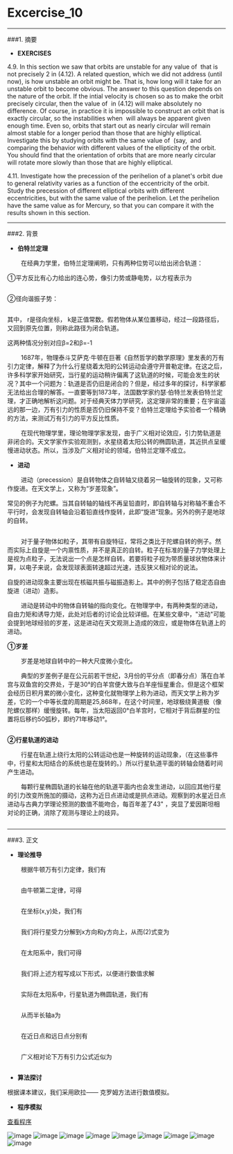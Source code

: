 ﻿# Excercise_10


---
###1. 摘要
* **EXERCISES**

4.9. In this section we saw that orbits are unstable for any value of <img src="http://latex.codecogs.com/gif.latex?\beta" alt="" title="" /> that is not precisely 2 in (4.12). A related question, which we did not address (until now), is how unstable an orbit might be. That is, how long will it take for an unstable orbit to become obvious. The answer to this question depends on the nature of the orbit. If the intial velocity is chosen so as to make the orbit precisely circular, then the value of <img src="http://latex.codecogs.com/gif.latex?\beta" alt="" title="" /> in (4.12) will make absolutely no difference. Of course, in practice it is impossible to construct an orbit that is exactly circular, so the instabilities when <img src="http://latex.codecogs.com/gif.latex?\beta\neq2" alt="" title="" /> will always be apparent given enough time. Even so, orbits that start out as nearly circular will remain almost stable for a longer period than those that are highly elliptical. Investigate this by studying orbits with the same value of <img src="http://latex.codecogs.com/gif.latex?\beta" alt="" title="" /> (say, <img src="http://latex.codecogs.com/gif.latex?\beta=2.05" alt="" title="" /> and comparing the behavior with different values of the ellipticity of the orbit. You should find that the orientation of orbits that are more nearly circular will rotate more slowly than those that are highly elliptical.

4.11. Investigate how the precession of the perihelion of a planet's orbit due to general relativity varies as a function of the eccentricity of the orbit. Study the precession of different elliptical orbits with different eccentricities, but with the same value of the perihelion. Let the perihelion have the same value as for Mercury, so that you can compare it with the results shown in this section.


---
###2. 背景
* **伯特兰定理**

&nbsp;&nbsp;&nbsp;&nbsp;&nbsp;&nbsp;&nbsp;&nbsp;在经典力学里，伯特兰定理阐明，只有两种位势<img src="http://latex.codecogs.com/gif.latex?V" alt="" title="" />可以给出闭合轨道：

①平方反比有心力给出的连心势，像引力势或静电势，以方程表示为

<div align=center>
<img src="https://wikimedia.org/api/rest_v1/media/math/render/svg/5edce25c42d4dd1a06c3578ef827db91a7062925" alt="" title="" />
</div>

<div align=center>
<img src="https://upload.wikimedia.org/wikipedia/commons/thumb/0/0e/NewtonsLawOfUniversalGravitation.svg/400px-NewtonsLawOfUniversalGravitation.svg.png" alt="" title="" />
</div>

②径向谐振子势：

<div align=center>
<img src="https://wikimedia.org/api/rest_v1/media/math/render/svg/e78eabd2ab0a83cea507a587827b3b792a342a24" alt="" title="" />
</div>

<div align=center>
<img src="https://github.com/ACGNnsj/compuational_physics_N2014301020001/blob/master/Excercise_10/2016112800022516_0.gif?raw=true" alt="" title="" />
</div>

其中， r是径向坐标， k是正值常数。假若物体从某位置移动，经过一段路径后，又回到原先位置，则称此路径为闭合轨道。

这两种情况分别对应β=2和β=-1

&nbsp;&nbsp;&nbsp;&nbsp;&nbsp;&nbsp;&nbsp;&nbsp;1687年，物理泰斗艾萨克·牛顿在巨著《自然哲学的数学原理》里发表的万有引力定律，解释了为什么行星绕着太阳的公转运动会遵守开普勒定律。在这之后，许多科学家开始研究，当行星的运动稍许偏离了这轨道的时候，可能会发生的状况？其中一个问题为：轨道是否仍旧是闭合的？但是，经过多年的探讨，科学家都无法给出合理的解答。一直要等到1873年，法国数学家约瑟·伯特兰发表伯特兰定理，才正确地解析这问题。对于经典天体力学研究，这定理非常的重要；在宇宙遥远的那一边，万有引力的性质是否仍旧保持不变？伯特兰定理给予实验者一个精确的方法，来测试万有引力的平方反比性质。

&nbsp;&nbsp;&nbsp;&nbsp;&nbsp;&nbsp;&nbsp;&nbsp;在现代物理学里，理论物理学家发现，由于广义相对论效应，引力势轨道是非闭合的。天文学家作实验观测到，水星绕着太阳公转的椭圆轨道，其近拱点呈缓慢进动状态。所以，当涉及广义相对论的领域，伯特兰定理不成立。

* **进动**

&nbsp;&nbsp;&nbsp;&nbsp;&nbsp;&nbsp;&nbsp;&nbsp;进动（precession）是自转物体之自转轴又绕着另一轴旋转的现象，又可称作旋进。在天文学上，又称为“岁差现象”。

常见的例子为陀螺。当其自转轴的轴线不再呈铅直时，即自转轴与对称轴不重合不平行时，会发现自转轴会沿着铅直线作旋转，此即“旋进”现象。另外的例子是地球的自转。

<div align=center>
<img src="https://github.com/ACGNnsj/compuational_physics_N2014301020001/blob/master/Excercise_10/axis.precession.jpg?raw=true" alt="" title="" />
</div>

&nbsp;&nbsp;&nbsp;&nbsp;&nbsp;&nbsp;&nbsp;&nbsp;对于量子物体如粒子，其带有自旋特征，常将之类比于陀螺自转的例子。然而实际上自旋是一个内禀性质，并不是真正的自转。粒子在标准的量子力学处理上是视为点粒子，无法说出一个点是怎样自转。若要将粒子视为带质量球状物体来计算，以电子来说，会发现球表面转速超过光速，违反狭义相对论的说法。

自旋的进动现象主要出现在核磁共振与磁振造影上。其中的例子包括了稳定态自由旋进（进动）造影。

&nbsp;&nbsp;&nbsp;&nbsp;&nbsp;&nbsp;&nbsp;&nbsp;进动是转动中的物体自转轴的指向变化。在物理学中，有两种类型的进动，自由力矩和诱导力矩，此处对后者的讨论会比较详细。在某些文章中，"进动"可能会提到地球经验的岁差，这是进动在天文观测上造成的效应，或是物体在轨道上的进动。

**①岁差** 

&nbsp;&nbsp;&nbsp;&nbsp;&nbsp;&nbsp;&nbsp;&nbsp;岁差是地球自转中的一种大尺度微小变化。

&nbsp;&nbsp;&nbsp;&nbsp;&nbsp;&nbsp;&nbsp;&nbsp;典型的岁差例子是在公元前若干世纪，3月份的平分点（即春分点）落在白羊宫与双鱼宫的交界处，于是30°的白羊宫便大致与白羊座恒星重合。但是这个框架会经历日积月累的微小变化，这种变化就物理学上称为进动，而天文学上称为岁差，它的一个中等长度的周期是25,868年，在这个时间里，地球极绕黄道极（像陀螺仪那样）缓慢旋转。每年，当太阳返回0°白羊宫时，它相对于背后群星的位置将后移约50弧秒，即约71年移动1°。

<div align=center>
<img src="https://upload.wikimedia.org/wikipedia/commons/b/bb/Precession_and_seasons_%28zh%29.jpg" alt="" title="" />
</div>

**②行星轨道的进动** 

&nbsp;&nbsp;&nbsp;&nbsp;&nbsp;&nbsp;&nbsp;&nbsp;行星在轨道上绕行太阳的公转运动也是一种旋转的运动现象，（在这些事件中，行星和太阳结合的系统也是在旋转的。）所以行星轨道平面的转轴会随着时间产生进动。

&nbsp;&nbsp;&nbsp;&nbsp;&nbsp;&nbsp;&nbsp;&nbsp;每颗行星椭圆轨道的长轴在他的轨道平面内也会发生进动，以回应其他行星的引力改变所施加的摄动，这称为近日点进动或是拱点进动。观察到的水星近日点进动与古典力学理论预测的数值不能吻合，每百年差了43" ，突显了爱因斯坦相对论的正确，消除了观测与理论上的歧异。

<div align=center>
<img src="https://github.com/ACGNnsj/compuational_physics_N2014301020001/blob/master/Excercise_10/merc_adv.gif?raw=true" alt="" title="" />
</div>

---
###3. 正文

* **理论推导**

&nbsp;&nbsp;&nbsp;&nbsp;&nbsp;&nbsp;&nbsp;&nbsp;根据牛顿万有引力定律，我们有

<div align=center>
<img src="https://github.com/ACGNnsj/compuational_physics_N2014301020001/blob/master/Excercise_10/1111.png?raw=true" alt="" title="" />
</div>

&nbsp;&nbsp;&nbsp;&nbsp;&nbsp;&nbsp;&nbsp;&nbsp;由牛顿第二定律，可得

<div align=center>
<img src="https://github.com/ACGNnsj/compuational_physics_N2014301020001/blob/master/Excercise_10/2.png?raw=true" alt="" title="" />
</div>

&nbsp;&nbsp;&nbsp;&nbsp;&nbsp;&nbsp;&nbsp;&nbsp;在坐标(x,y)处，我们有

<div align=center>
<img src="https://github.com/ACGNnsj/compuational_physics_N2014301020001/blob/master/Excercise_10/3.png?raw=true" alt="" title="" />
</div>

&nbsp;&nbsp;&nbsp;&nbsp;&nbsp;&nbsp;&nbsp;&nbsp;我们将行星受力分解到x方向和y方向上，从而(2)式变为

<div align=center>
<img src="https://github.com/ACGNnsj/compuational_physics_N2014301020001/blob/master/Excercise_10/4.png?raw=true" alt="" title="" />
</div>

&nbsp;&nbsp;&nbsp;&nbsp;&nbsp;&nbsp;&nbsp;&nbsp;在太阳系中，我们可得

<div align=center>
<img src="https://github.com/ACGNnsj/compuational_physics_N2014301020001/blob/master/Excercise_10/5.png?raw=true" alt="" title="" />
</div>

&nbsp;&nbsp;&nbsp;&nbsp;&nbsp;&nbsp;&nbsp;&nbsp;我们将上述方程写成以下形式，以便进行数值求解

<div align=center>
<img src="https://github.com/ACGNnsj/compuational_physics_N2014301020001/blob/master/Excercise_10/6.png?raw=true" alt="" title="" />
</div>

&nbsp;&nbsp;&nbsp;&nbsp;&nbsp;&nbsp;&nbsp;&nbsp;实际在太阳系中，行星轨道为椭圆轨道，我们有

<div align=center>
<img src="https://github.com/ACGNnsj/compuational_physics_N2014301020001/blob/master/Excercise_10/7.png?raw=true" alt="" title="" />
</div>

&nbsp;&nbsp;&nbsp;&nbsp;&nbsp;&nbsp;&nbsp;&nbsp;从而半长轴a为

<div align=center>
<img src="https://github.com/ACGNnsj/compuational_physics_N2014301020001/blob/master/Excercise_10/8.png?raw=true" alt="" title="" />
</div>

&nbsp;&nbsp;&nbsp;&nbsp;&nbsp;&nbsp;&nbsp;&nbsp;在近日点和远日点分别有

<div align=center>
<img src="https://github.com/ACGNnsj/compuational_physics_N2014301020001/blob/master/Excercise_10/9.png?raw=true" alt="" title="" />
</div>

&nbsp;&nbsp;&nbsp;&nbsp;&nbsp;&nbsp;&nbsp;&nbsp;广义相对论下万有引力公式近似为

<div align=center>
<img src="https://github.com/ACGNnsj/compuational_physics_N2014301020001/blob/master/Excercise_10/10.png?raw=true" alt="" title="" />
</div>

* **算法探讨**

根据课本建议，我们采用欧拉—— 克罗姆方法进行数值模拟。

* **程序模拟**

[查看程序](https://github.com/ACGNnsj/compuational_physics_N2014301020001/blob/master/Excercise_10/Exercise_10.py)

![image](https://github.com/ACGNnsj/compuational_physics_N2014301020001/blob/master/Excercise_10/figure_1-1.png?raw=true)
![image](https://github.com/ACGNnsj/compuational_physics_N2014301020001/blob/master/Excercise_10/figure_1-2.png?raw=true)
![image](https://github.com/ACGNnsj/compuational_physics_N2014301020001/blob/master/Excercise_10/figure_1-3.png?raw=true)
![image](https://github.com/ACGNnsj/compuational_physics_N2014301020001/blob/master/Excercise_10/figure_1-4.png?raw=true)
![image](https://github.com/ACGNnsj/compuational_physics_N2014301020001/blob/master/Excercise_10/figure_1-5.png?raw=true)
![image](https://github.com/ACGNnsj/compuational_physics_N2014301020001/blob/master/Excercise_10/figure_1-6.png?raw=true)
![image](https://github.com/ACGNnsj/compuational_physics_N2014301020001/blob/master/Excercise_10/figure_1-7.png?raw=true)
![image](https://github.com/ACGNnsj/compuational_physics_N2014301020001/blob/master/Excercise_10/figure_1-8.png?raw=true)
![image](https://github.com/ACGNnsj/compuational_physics_N2014301020001/blob/master/Excercise_10/figure_1-9.png?raw=true)
